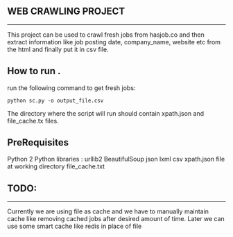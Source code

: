 
WEB CRAWLING PROJECT
--------------------
--------------------

This project can be used to crawl fresh jobs 
from hasjob.co and then extract information like job posting date, 
company_name, website etc from the html and finally put it 
in csv file.

How to run .
-------------
run the following command to get fresh jobs:

``python sc.py -o output_file.csv``

The directory where the script will run should contain 
xpath.json and file_cache.tx files.

PreRequisites
---------------

Python 2
Python libraries :  urllib2 BeautifulSoup json lxml csv
xpath.json file at working directory
file_cache.txt 

TODO: 
---------
---------
Currently we are using file as cache and we have to manually maintain cache like
removing cached jobs after desired amount of time.
Later we can use some smart cache like redis in place of file
